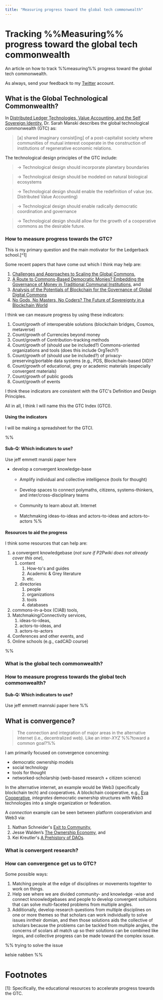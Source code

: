 ```yaml
---
title: "Measuring progress toward the global tech commonwealth"
---
```


# Tracking %%Measuring%% progress toward the global tech commonwealth
An article on how to track %%measuring%% progress toward the global tech commonwealth.

As always, send your feedback to my [Twitter](https://twitter.com/CAdjovu) account.


## What is the Global Technological Commonwealth?

In [Distributed Ledger Technologies, Value Accounting, and the Self Sovereign Identity](https://www.frontiersin.org/articles/10.3389/fbloc.2020.00029/full), Dr. Sarah Manski describes the global technological commonwealth (GTC) as:

> [a] shared imaginary consist[ing] of a post-capitalist society where communities of mutual interest cooperate in the construction of institutions of regenerative economic relations. 

 The technological design principles of the GTC include:

>→ Technological design should incorporate planetary boundaries

>→ Technological design should be modeled on natural biological ecosystems

>→ Technological design should enable the redefinition of value (ex. Distributed Value Accounting)

>→ Technological design should enable radically democratic coordination and governance

>→ Technological design should allow for the growth of a cooperative commons as the desirable future.

### How to measure progress towards the GTC?

This is my primary question and the main motivator for the Ledgerback school.[^1] 

Some recent papers that have come out which I think may help are:

1. [Challenges and Approaches to Scaling the Global Commons](https://www.frontiersin.org/articles/10.3389/fbloc.2021.578721/full),
2. [A Route to Commons-Based Democratic Monies? Embedding the Governance of Money in Traditional Communal Institutions](https://www.frontiersin.org/articles/10.3389/fbloc.2020.575851/full#h1), and
3. [Analysis of the Potentials of Blockchain for the Governance of Global Digital Commons](https://www.frontiersin.org/articles/10.3389/fbloc.2021.577680/full#h1)
4. [No Gods, No Masters, No Coders? The Future of Sovereignty in a Blockchain World](https://d1wqtxts1xzle7.cloudfront.net/56826053/Manski-Manski2018_Article_NoGodsNoMastersNoCodersTheFutu-with-cover-page-v2.pdf?Expires=1632933868&Signature=azOVZ0wMzwciO34w1KM7vP9cpAbCRkW8RbcyOgAeO0xbQBl6F~fg0Yg3EUnZ0qpkV8iYm-ipELjoXgf6nzvOTTIQ3SlyDtlc0RJSYb5f2dh5K6X0PL5pW4gvaOgnFXqNXrd1DC8tlAJNAqzUTP-JwJp2WIBQvROPJ49xuK6w6y33qlW1cr4ETMSC8SJStSkPAcUEAbSi2iD-a9XvDWc7cu1MDe1VDZTAuu3X2gKFrsYzXdY3mdHHdXVP~9nD6QPM-fOL~nQqSY9oZ~Z2lQJ0w9VeszaHapWqV2PQjLFKFRArSsMeXARU9HVCQQi4wzRFkNnOt~~L4aK~51DThuCKOQ__&Key-Pair-Id=APKAJLOHF5GGSLRBV4ZA)

I think we can measure progress by using these indicators: 

1. Count/growth of interoperable solutions (blockchain bridges, Cosmos, metaverse) 
3. Count/growth of Currencies beyond money
4. Count/growth of Contribution-tracking methods
5. Count/growth of (should *use* be included?) Commons-oriented organizations and tools (does this include OrgTech?)
6. Count/growth of (should *use* be included?) of privacy-preserving/portable data systems (e.g., PDS, Blockchain-based DID)?
7. Count/growth of educational, grey or academic materials (especially convergent materials) 
8. Count/growth of public goods
9. Count/growth of events

I think these indicators are consistent with the GTC's Definition and Design Principles.

All in all, I think I will name this the GTC Index (GTCI).

#### Using the indicators

I will be making a spreadsheet for the GTCI.

%%
#### Sub-Q: Which indicators to use?

Use jeff emmett manski paper here

-   develop a convergent knowledge-base  
       
    - Amplify individual and collective intelligence (tools for thought)  
       
    - Develop spaces to connect polymaths, citizens, systems-thinkers, and inter/cross-disciplinary teams  
       
    - Community to learn about alt. Internet  
       
    - Matchmaking ideas-to-ideas and actors-to-ideas and actors-to-actors
%%
#### Resources to aid the progress

I think some resources that can help are:

1. a convergent knowledgebase (*not sure if P2Pwiki does not already cover this one*),
	1. content
		1. How-to's and guides 
		2. Academic & Grey literature
		3. etc.
	2. directories
		1. people
		2. organizations
		3. tools
		4. databases
2. commons-in-a-box (CIAB) tools,
3. Matchmaking/Connectivity services,
	1.  ideas-to-ideas, 
	2.  actors-to-ideas, and 
	3.  actors-to-actors
4. Conferences and other events, and
5. Online schools (e.g., cadCAD course)

%%
### What is the global tech commonwealth?

### How to measure progress towards the global tech commonwealth?

#### Sub-Q: Which indicators to use?

Use jeff emmett mannski paper here
%%
  

## What is convergence?

> The connection and integration of major areas in the alternative internet (i.e., decentralized web). Like an inter-*XYZ* %%?toward a common goal?%%

I am primarily focused on convergence concerning:

- democratic ownership models
- social technology
- tools for thought
- networked-scholarship (web-based research + citizen science)


In the alternative internet, an example would be  Web3 (specifically blockchain tech) and cooperatives. A blockchain cooperative, e.g., [Eva Cooperative](https://www.eva.coop/), *integrates* democratic ownership structures with Web3 technologies into a single organization or federation. 

A *connection* example can be seen between platform cooperativism and Web3 via: 

1. Nathan Schneider's [Exit to Community](https://hackernoon.com/startups-need-a-new-option-exit-to-community-ig12v2z73),
2. Jesse Walden’s [The Ownership Economy](https://variant.fund/the-ownership-economy-crypto-and-consumer-software/), and 
3. Kei Kreutler's [A Prehistory of DAOs](https://gnosisguild.mirror.xyz/t4F5rItMw4-mlpLZf5JQhElbDfQ2JRVKAzEpanyxW1Q).




### What is convergent research?

### How can convergence get us to GTC?

Some possible ways:

1. Matching people at the edge of disciplines or movements togehter to work on things.
2. Help see where we are divided community- and knowledge -wise and connect knoowledgebases and people to develop convergent soltuions that can solve multi-faceted problems from multiple angles. 
3. Additionally, develop research questions from multiple disciplines on one or more themes so that scholars can work individually to solve issues inntheir domian, and then those solutions aids the collective of scholars because the problems can be tackled from multiple angles, the concerns of scolars all match up so their solutions can be combined like legos, and collective progress can be made toward the complex issue. 

%%
trying to solve the issue

kelsie nabben
%%
# Footnotes

[1]: Specifically, the educational resources to accelerate progress towards the GTC.